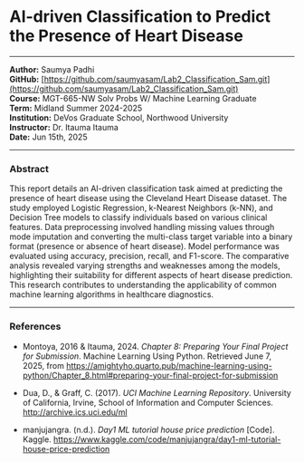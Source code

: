 # AI-driven Classification to Predict the Presence of Heart Disease
---
**Author:** Saumya Padhi  
**GitHub:** [https://github.com/saumyasam/Lab2_Classification_Sam.git](https://github.com/saumyasam/Lab2_Classification_Sam.git)  
**Course:** MGT-665-NW Solv Probs W/ Machine Learning Graduate  
**Term:** Midland Summer 2024-2025  
**Institution:** DeVos Graduate School, Northwood University  
**Instructor:** Dr. Itauma Itauma  
**Date:** Jun 15th, 2025

---
### Abstract
This report details an AI-driven classification task aimed at predicting the presence of heart disease using the Cleveland Heart Disease dataset. The study employed Logistic Regression, k-Nearest Neighbors (k-NN), and Decision Tree models to classify individuals based on various clinical features. Data preprocessing involved handling missing values through mode imputation and converting the multi-class target variable into a binary format (presence or absence of heart disease). Model performance was evaluated using accuracy, precision, recall, and F1-score. The comparative analysis revealed varying strengths and weaknesses among the models, highlighting their suitability for different aspects of heart disease prediction. This research contributes to understanding the applicability of common machine learning algorithms in healthcare diagnostics.

---
### References

- Montoya, 2016 & Itauma, 2024. *Chapter 8: Preparing Your Final Project for Submission*. Machine Learning Using Python. Retrieved June 7, 2025, from https://amightyho.quarto.pub/machine-learning-using-python/Chapter_8.html#preparing-your-final-project-for-submission

- Dua, D., & Graff, C. (2017). *UCI Machine Learning Repository*. University of California, Irvine, School of Information and Computer Sciences. http://archive.ics.uci.edu/ml

- manjujangra. (n.d.). *Day1 ML tutorial house price prediction* [Code]. Kaggle. https://www.kaggle.com/code/manjujangra/day1-ml-tutorial-house-price-prediction
